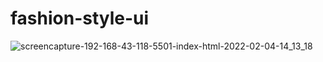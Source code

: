# fashion-style-ui
![screencapture-192-168-43-118-5501-index-html-2022-02-04-14_13_18](https://user-images.githubusercontent.com/98349743/152498232-a9dd4934-734b-4f7c-9a01-5e019aef1ca9.png)
